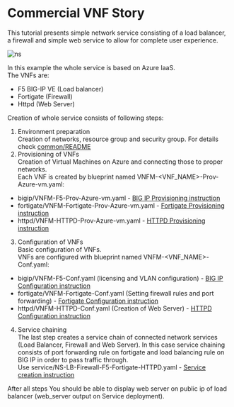 # Commercial VNF Story

This tutorial presents simple network service consisting of a load balancer, a firewall and simple web service to allow for complete user experience.

![ns](https://user-images.githubusercontent.com/30900001/52050834-12889e00-2552-11e9-9a68-452e92cc7014.png)

In this example the whole service is based on Azure IaaS.  
The VNFs are:
* F5 BIG-IP VE (Load balancer)
* Fortigate (Firewall)
* Httpd (Web Server)

Creation of whole service consists of following steps:
1. Environment preparation\
Creation of networks, resource group and security group. 
For details check [common/README](common/README.md)
2. Provisioning of VNFs\
Creation of Virtual Machines on Azure and connecting those to proper networks.\
Each VNF is created by blueprint named VNFM-<VNF_NAME>-Prov-Azure-vm.yaml:
* bigip/VNFM-F5-Prov-Azure-vm.yaml - [BIG IP Provisioning instruction](bigip/README.md##Provisioning)
* fortigate/VNFM-Fortigate-Prov-Azure-vm.yaml - [Fortigate Provisioning instruction](fortigate/README.md##Provisioning)
* httpd/VNFM-HTTPD-Prov-Azure-vm.yaml - [HTTPD Provisioning instruction](httpd/README.md##Provisioning)
3. Configuration of VNFs\
Basic configuration of VNFs.\
VNFs are configured with blueprint named VNFM-<VNF_NAME>-Conf.yaml:
* bigip/VNFM-F5-Conf.yaml (licensing and VLAN configuration) - [BIG IP Configuration instruction](bigip/README.md##Configuration)
* fortigate/VNFM-Fortigate-Conf.yaml (Setting firewall rules and port forwarding) - [Fortigate Configuration instruction](fortigate/README.md##Configuration)
* httpd/VNFM-HTTPD-Conf.yaml (Creation of Web Server) - [HTTPD Configuration instruction](httpd/README.md##Configuration)
4. Service chaining\
The last step creates a service chain of connected network services (Load Balancer, Firewall and Web Server). 
In this case service chaining consists of port forwarding rule on fortigate and load balancing rule on BIG IP in order to pass traffic through.\
Use service/NS-LB-Firewall-F5-Fortigate-HTTPD.yaml - [Service creation instruction](service/README.md)

After all steps You should be able to display web server on public ip of load balancer (web_server output on Service deployment).